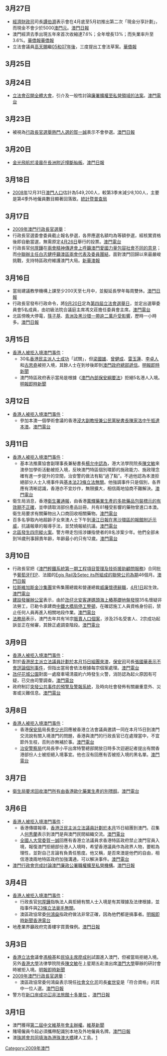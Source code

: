 ## 3月27日

  - [經濟財政司](../Page/經濟財政司.md "wikilink")司長[譚伯源](../Page/譚伯源.md "wikilink")表示會在4月底至5月初推出第二次「現金分享計劃」，而現金不會少於5000[澳門元](https://zh.wikipedia.org/wiki/澳門元 "wikilink")。[澳門日報](https://web.archive.org/web/20090330185902/http://www.macaodaily.com/html/2009-03/28/content_300539.htm)
  - 澳門經濟去季出現五年來首次收縮達7.6%；全年增長13%；而失業率升至3.6%。[華僑報](http://www.vakiodaily.com/index.php?tn=viewer&ncid=1&dt=&nid=143292)[華僑報](http://www.vakiodaily.com/index.php?tn=viewer&ncid=1&dt=&nid=143273)
  - 立法會議員[高天賜](../Page/高天賜.md "wikilink")繼[05和](../Page/2005年.md "wikilink")[07年後](../Page/2007年.md "wikilink")，三度提出工會法草案。[華僑報](http://www.vakiodaily.com/index.php?tn=viewer&ncid=1&dt=&nid=143263)

## 3月25日

## 3月24日

  - [立法會召開全體大會](https://zh.wikipedia.org/wiki/立法會 "wikilink")，引介及一般性討論[廉署擴權至私營領域的法案](https://zh.wikipedia.org/wiki/廉署 "wikilink")。[澳門電台](http://www.tdm.com.mo/c_radio/news/index.php?id=97332)

## 3月23日

  - 被視為[行政長官選舉熱門人選的](https://zh.wikipedia.org/wiki/2009年澳門行政長官選舉 "wikilink")[賀一誠](../Page/賀一誠.md "wikilink")表示不會參選。[澳門日報](https://web.archive.org/web/20090327071722/http://www.macaodaily.com/html/2009-03/24/content_299097.htm)

## 3月20日

  - [金光飛航於凌晨在](https://zh.wikipedia.org/wiki/金光飛航 "wikilink")[長洲附近撞斷舢舨](https://zh.wikipedia.org/wiki/長洲 "wikilink")。[澳門日報](https://web.archive.org/web/20090324051841/http://www.macaodaily.com/html/2009-03/21/content_297986.htm)

## 3月18日

  - [2008年](../Page/2008年.md "wikilink")12月31日[澳門人口](../Page/澳門人口.md "wikilink")估計為549,200人，較第3季末減少8,100人，主要是第4季外地僱員數目顯著回落致。[統計暨普查局](http://www.dsec.gov.mo/Statistic/Demographic/DemographicStatistics/DemographicStatistics2008Q4.aspx)

## 3月17日

  - [2009年澳門行政長官選舉](https://zh.wikipedia.org/wiki/2009年澳門行政長官選舉 "wikilink")：
  - 行政長官選委會委員截止報名參選，各界應選名額均為等額參選，經核實資格後即自動當選，無需原定[4月26日](../Page/4月26日.md "wikilink")舉行的投票。[澳門電台](http://www.tdm.com.mo/c_radio/news/index.php?id=97051)
  - 行政長官[何厚鏵](../Page/何厚鏵.md "wikilink")在[兩會精神傳達會上呼籲澳門愛國力量包容社會不同的意見](https://zh.wikipedia.org/wiki/兩會 "wikilink")；而[中聯辦主任白志健呼籲澳區兩會代表及委員團結](https://zh.wikipedia.org/wiki/中聯辦 "wikilink")，面對澳門回歸以來最嚴峻挑戰，支持特區政府維護澳門大局。[新華澳報](https://archive.is/20130502013904/http://www.waou.com.mo/detail.asp?id=33955)

## 3月16日

  - 當局建議教學機構上課至少200天至七月中，並擬延長學年每周雙休。[澳門日報](https://web.archive.org/web/20090320080814/http://www.macaodaily.com/html/2009-03/16/content_295980.htm)
  - 行政長官發布行政命令，將[9月20日](../Page/9月20日.md "wikilink")定為[第四屆立法會選舉日](../Page/2009年澳門立法會選舉.md "wikilink")，並定出選舉委員會5名成員，由初級法院合議庭主席馮文莊擔任委員會主席。[澳門電台](http://www.tdm.com.mo/c_radio/news/index.php?id=96987)
  - 北區傍晚大停電，[筷子基](../Page/筷子基.md "wikilink")、[青洲及](../Page/青洲_\(澳門\).md "wikilink")[黑沙環一帶逾二萬戶受影響](https://zh.wikipedia.org/wiki/黑沙環 "wikilink")，歷時一小時多。[澳門日報](https://web.archive.org/web/20090320080902/http://www.macaodaily.com/html/2009-03/17/content_296477.htm)

## 3月15日

  - [香港人被拒入境澳門事件](../Page/香港人被拒入境澳門事件.md "wikilink")：
      - 30名[香港民主派人士成功](https://zh.wikipedia.org/wiki/香港民主派 "wikilink")「試關」，但[梁國雄](../Page/梁國雄.md "wikilink")、[曾健成](../Page/曾健成.md "wikilink")、[雷玉蓮](../Page/雷玉蓮.md "wikilink")、[李卓人](../Page/李卓人.md "wikilink")和[古思堯](../Page/古思堯.md "wikilink")被拒入境，其餘人士在到埗後即到[澳門政府總部遞信](../Page/澳門特別行政區政府總部.md "wikilink")。[明報即時新聞](http://www.mpinews.com/htm/INews/20090315/gb71035i.htm)
      - 澳門特區政府表示當局是根據《[澳門內部保安綱要法](../Page/澳門內部保安綱要法.md "wikilink")》拒絕5名港人入境。[明報即時新聞](http://www.mpinews.com/htm/INews/20090315/gb71508c.htm)

## 3月12日

  - [香港人被拒入境澳門事件](../Page/香港人被拒入境澳門事件.md "wikilink")：
      - 參加本澳一個學術會議的香港[浸大副教授兼](https://zh.wikipedia.org/wiki/浸大 "wikilink")[公民黨秘書長](../Page/公民黨_\(香港\).md "wikilink")[陳家洛中午抵達本澳](../Page/陳家洛_\(香港\).md "wikilink")。[澳門電台](http://www.tdm.com.mo/c_radio/news/index.php?id=96832)

## 3月11日

  - [香港人被拒入境澳門事件](../Page/香港人被拒入境澳門事件.md "wikilink")：
      - 基本法推廣協會副理事長兼秘書長[楊允中認為](https://zh.wikipedia.org/wiki/楊允中 "wikilink")，港大法學院院長[陳文敏](../Page/陳文敏.md "wikilink")來澳參加學術活動被拒入境，反映澳門特區個別環節的施政能力、施政理念確有進一步提升的空間，治安警的做法有點“過了點”。不過他認為本澳拒絕部分人士入境事件與[基本法23條立法無關](../Page/維護國家安全法.md "wikilink")。他強調事件只是個別，各界應有清晰認識，香港亦不宜炒作，無限擴大，相信兩地協商不難解決。[澳門電台](http://www.tdm.com.mo/c_radio/news/index.php?id=96810)
  - 衛生局消息，香港[衛生署通報](https://zh.wikipedia.org/wiki/衛生署 "wikilink")，由香港[萬輝藥業生產的多款藥品包裝標示的有效期不正確](https://zh.wikipedia.org/wiki/萬輝藥業 "wikilink")，並申請取消部份產品註冊，共有81種受影響的藥物曾進口本澳。衛生局要求有關藥物出入口商回收相關藥物。[澳門電台](http://www.tdm.com.mo/c_radio/news/index.php?id=96805)
  - 百多名爭取內地超齡子女來澳人士下午到[濠江日報在](https://zh.wikipedia.org/wiki/濠江日報 "wikilink")[黑沙環區的報館附近示威](https://zh.wikipedia.org/wiki/黑沙環 "wikilink")，抗議報章的報導手法，並焚燒報紙抗議。[澳門電台](http://www.tdm.com.mo/c_radio/news/index.php?id=96803)
  - [北區發生四宗縱火案](https://zh.wikipedia.org/wiki/北區_\(澳門\) "wikilink")。警方帶走包括涉嫌指使者的8名涉案少年。他們全部未到16歲刑事歸責年齡，年齡最小的只有12歲。[澳門電台](http://www.tdm.com.mo/c_radio/news/index.php?id=96799)

## 3月10日

  - 行政長官把《[澳門輕鐵系統第一期工程項目管理及技術援助顧問服務](https://zh.wikipedia.org/wiki/澳門輕鐵 "wikilink")》合同批予[葡萄牙](../Page/葡萄牙.md "wikilink")[FEP](https://zh.wikipedia.org/wiki/Fase—Estudos_e_Projectos_S._A. "wikilink")、法國的[Egis Rail及](https://zh.wikipedia.org/wiki/Egis_Rail "wikilink")[Setec its所組成的聯營公司為期](https://zh.wikipedia.org/wiki/Setec_its "wikilink")46個月。[澳門日報](https://web.archive.org/web/20090313052143/http://www.macaodaily.com/html/2009-03/10/content_293619.htm)
  - [拉斯維加斯金沙集團](../Page/拉斯維加斯金沙集團.md "wikilink")宣佈集團總裁和營運總裁[威廉懷德辭職](https://zh.wikipedia.org/wiki/威廉懷德 "wikilink")，[4月1日](../Page/4月1日.md "wikilink")起生效。[澳門電台](http://www.tdm.com.mo/c_radio/news/index.php?id=96741)
  - [建設發展辦公室](../Page/建設發展辦公室.md "wikilink")表示，由於[氹仔](../Page/氹仔.md "wikilink")[北安客運碼頭海上樁基礎地盤發現](https://zh.wikipedia.org/wiki/北安客運碼頭 "wikilink")35名懷疑非法勞工，已勒令承建商[中鐵大橋局停工整頓](https://zh.wikipedia.org/wiki/中鐵大橋局 "wikilink")，在確認施工人員資格身份前，禁止任何人員再進入相關地段作業。[澳門電台](http://www.tdm.com.mo/c_radio/news/index.php?id=96771)
  - [法務局](../Page/法務局.md "wikilink")表示，澳門去年共有16宗[販賣人口個案](https://zh.wikipedia.org/wiki/販賣人口 "wikilink")，涉及25名受害人、2宗成功起訴並正在候審，其餘正處調查階段。[澳門電台](http://www.tdm.com.mo/c_radio/news/index.php?id=96767)

## 3月9日

  - [香港人被拒入境澳門事件](../Page/香港人被拒入境澳門事件.md "wikilink")：
  - 對於[香港民主派立法議員計劃於](https://zh.wikipedia.org/wiki/香港民主派 "wikilink")[本月15日組團來澳](../Page/3月15日.md "wikilink")，[保安司](../Page/保安司.md "wikilink")司長[張國華表示不會評論個別事件](https://zh.wikipedia.org/wiki/張國華 "wikilink")，但指出當局會依法根據每宗個案處理。[澳門電台](http://www.tdm.com.mo/c_radio/news/index.php?id=96697)
  - [氹仔](../Page/氹仔.md "wikilink")[花城公園](../Page/花城公園.md "wikilink")對面一處廢車場清晨約六時發生火警，消防認為起火原因有可疑，已交由司警調查。[澳門電台](http://www.tdm.com.mo/c_radio/news/index.php?id=96693)
  - 政府制訂[突發公共事件的預警及警報系統](https://zh.wikipedia.org/wiki/突發公共事件的預警及警報系統 "wikilink")，及時向社會發佈有關嚴重意外、災害或災難信息。[澳門電台](http://www.tdm.com.mo/c_radio/news/index.php?id=96680)

## 3月8日

  - [香港人被拒入境澳門事件](../Page/香港人被拒入境澳門事件.md "wikilink")：
      - 香港[保安局](../Page/保安局.md "wikilink")局長[李少光](../Page/李少光.md "wikilink")回應被香港立法會議員邀請一同在本月15日到澳門交流說有關入境澳門的問題，香港與澳門的行政長官已在處理當中，不宜節外生枝，否則亦無補於事。[澳門電台](http://www.tdm.com.mo/c_radio/news/index.php?id=96658)
      - [治安警察局](../Page/治安警察局.md "wikilink")代局長李小平出席特警總部開放日時多次迴避記者提出有關香港部份人士被拒絕入境事宜。他也沒有回應有否被拒入境的黑名單。[澳門電台](http://www.tdm.com.mo/c_radio/news/index.php?id=96652)

## 3月7日

  - [衛生局要求回收澳門所有由香港](https://zh.wikipedia.org/wiki/衛生局 "wikilink")[歐化藥業生產的](https://zh.wikipedia.org/wiki/歐化藥業 "wikilink")[別嘌醇](https://zh.wikipedia.org/wiki/別嘌醇 "wikilink")。[澳門電台](http://www.tdm.com.mo/c_radio/news/index.php?id=96631)

## 3月6日

  - [香港人被拒入境澳門事件](../Page/香港人被拒入境澳門事件.md "wikilink")：
      - 香港傳媒報導，[香港泛民主派立法議員計劃於本月](https://zh.wikipedia.org/wiki/香港泛民主派 "wikilink")15日組團到澳門。召集人[何秀蘭](../Page/何秀蘭.md "wikilink")表示到澳門是與澳門民間組織交流。[澳門電台](http://www.tdm.com.mo/c_radio/news/index.php?id=96591)
      - [全國人大常委](https://zh.wikipedia.org/wiki/全國人大 "wikilink")[賀一誠](../Page/賀一誠.md "wikilink")回應有香港立法議員求香港特區政府禁止澳門官員入境，報復澳門拒絕部份港人入境時，希望香港議員作為政界人物，要較為理性，並對自己言論有負責任態度。他又稱，是否來澳是他們的自由，相信港澳兩地特區政府加強溝通，可以解決事件。[澳門電台](http://www.tdm.com.mo/c_radio/news/index.php?id=96574)
  - [澳門行政會完成討論](https://zh.wikipedia.org/wiki/澳門行政會 "wikilink")[澳門廉政公署職權擴至私營機構](https://zh.wikipedia.org/wiki/澳門廉政公署 "wikilink")。[澳門日報](https://web.archive.org/web/20090310151001/http://www.macaodaily.com/html/2009-03/07/content_292401.htm)

## 3月4日

  - [香港人被拒入境澳門事件](../Page/香港人被拒入境澳門事件.md "wikilink")：
      - 行政長官[何厚鏵](../Page/何厚鏵.md "wikilink")指執法人員拒絕有關人士入境是有其理據及法律根據，並指事件與[23條立法毫毛無關](../Page/維護國家安全法.md "wikilink")。
      - 澳區政協常委[何鴻燊](../Page/何鴻燊.md "wikilink")指政府做法非常正確，因為他們都是搞事者。[明報即時新聞](https://web.archive.org/web/20090310133446/http://www.mpinews.com/htm/inews/20090304/gb31239a.htm)[香港電台](http://www.rthk.org.hk/rthk/news/expressnews/20090304/news_20090304_55_564017.htm)
  - 地產業界籲政府完善樓宇買賣條例。[澳門日報](https://web.archive.org/web/20090321110828/http://www.macaodaily.com/html/2009-03/05/content_291709.htm)

## 3月3日

  - [香港立法會](../Page/香港立法會.md "wikilink")議會[馮檢基](../Page/馮檢基.md "wikilink")和[民協主席](https://zh.wikipedia.org/wiki/民協 "wikilink")[廖成利](../Page/廖成利.md "wikilink")試圖進入澳門，但被當局拒絕入境。另外[香港大學](../Page/香港大學.md "wikilink")法律學院院長[陳文敏](../Page/陳文敏.md "wikilink")在上星期五赴澳出席[澳門大學](../Page/澳門大學.md "wikilink")舉辦的研討會時被拒入境。[明報即時新聞](https://web.archive.org/web/20090309011127/http://www.mpinews.com/htm/INews/20090303/gb22300c.htm)
  - [2009年澳門行政長官選舉](https://zh.wikipedia.org/wiki/2009年澳門行政長官選舉 "wikilink")：
      - 澳區政協常委何鴻燊表示現任[社會文化司](../Page/社會文化司.md "wikilink")司長[崔世安](../Page/崔世安.md "wikilink")是「符合資格」的其中一位人選。[澳門日報](http://www.macaodaily.com/html/2009-03/05/content_291715.htm)
  - 警方在[新口岸成功冚非法旅館十多單位](https://zh.wikipedia.org/wiki/新口岸 "wikilink") 。[澳門日報](https://web.archive.org/web/20090310014324/http://www.macaodaily.com/html/2009-03/04/content_291306.htm)

## 3月1日

  - 澳門獲得[第二屆中文維基年會主辦權](https://zh.wikipedia.org/wiki/第二屆中文維基年會 "wikilink")。[維基新聞](http://zh.wikinews.org/wiki/%E6%BE%B3%E9%97%A8%E8%8E%B7%E5%BE%972009%E5%B9%B4%E4%B8%AD%E6%96%87%E7%BB%B4%E5%9F%BA%E5%B9%B4%E4%BC%9A%E4%B8%BB%E5%8A%9E%E6%9D%83)
  - 賭場僱員今起必須攜帶配識別本地及外地僱員名牌。[澳門日報](https://web.archive.org/web/20090306120109/http://www.macaodaily.com/html/2009-03/02/content_290488.htm)
  - 澳[珠將會共同填海為](https://zh.wikipedia.org/wiki/珠海 "wikilink")[港珠澳大橋](../Page/港珠澳大橋.md "wikilink")建人工島。[1](http://www.macaodaily.com/html/2009-03/02/content_290503.htm澳門日報)

[Category:2009年澳門](https://zh.wikipedia.org/wiki/Category:2009年澳門 "wikilink")